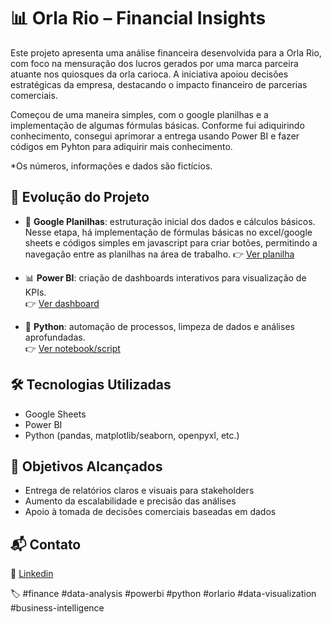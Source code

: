 # 📊 Orla Rio – Financial Insights

Este projeto apresenta uma análise financeira desenvolvida para a Orla Rio, com foco na mensuração dos lucros gerados por uma marca parceira atuante nos quiosques da orla carioca. A iniciativa apoiou decisões estratégicas da empresa, destacando o impacto financeiro de parcerias comerciais.

Começou de uma maneira simples, com o google planilhas e a implementação de algumas fórmulas básicas. Conforme fui adiquirindo conhecimento, consegui aprimorar a entrega usando Power BI e fazer códigos em Pyhton para adiquirir mais conhecimento. 

*Os números, informações e dados são fictícios.

## 🔄 Evolução do Projeto

- 📄 **Google Planilhas**: estruturação inicial dos dados e cálculos básicos. Nesse etapa, há implementação de fórmulas básicas no excel/google sheets e códigos simples em javascript para criar botões, permitindo a navegação entre as planilhas na área de trabalho. 
  👉 [Ver planilha](https://docs.google.com/spreadsheets/d/1EowafF_jBbzyYgcIYKX4A-TA6_fxcqvkBLvBEjxhso4/edit?usp=sharing)
  
- 📊 **Power BI**: criação de dashboards interativos para visualização de KPIs.  
  👉 [Ver dashboard](LINK_AQUI)

- 🐍 **Python**: automação de processos, limpeza de dados e análises aprofundadas.  
  👉 [Ver notebook/script](https://github.com/jhevante/Lucros-de-2023/commit/3d0d98acf4f75d0084a38ca2233070bee8b33cf7)


## 🛠️ Tecnologias Utilizadas

- Google Sheets
- Power BI
- Python (pandas, matplotlib/seaborn, openpyxl, etc.)

## 🚀 Objetivos Alcançados

- Entrega de relatórios claros e visuais para stakeholders
- Aumento da escalabilidade e precisão das análises
- Apoio à tomada de decisões comerciais baseadas em dados


## 📬 Contato

🔗 [Linkedin](https://wwww.linkedin.com/in/jhennife)

🏷️ #finance #data-analysis #powerbi #python #orlario #data-visualization #business-intelligence
